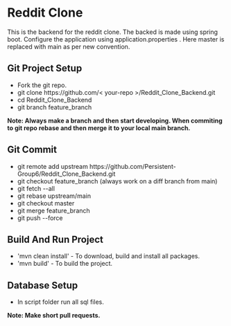 # Reddit Clone

This is the backend for the reddit clone. The backed is made using spring boot. Configure the application using application.properties . Here master is replaced with main as per new convention.

## Git Project Setup

<ul>
    <li>
    Fork the git repo.
    </li>
    <li>
    git clone https://github.com/< your-repo >/Reddit_Clone_Backend.git
    </li>
    <li>
    cd Reddit_Clone_Backend
    </li>
    <li>
    git branch feature_branch
    </li>
</ul>

<b>Note: Always make a branch and then start developing. When commiting to git repo rebase and then merge it to your local main branch.</b>

## Git Commit

<ul>
    <li>
    git remote add upstream https://github.com/Persistent-Group6/Reddit_Clone_Backend.git
    </li>
    <li>
    git checkout feature_branch (always work on a diff branch from main)
    </li>
    <li>
    git fetch --all
    </li>
    <li>
    git rebase upstream/main
    </li>
    <li>
    git checkout master
    </li>
    <li>
    git merge feature_branch
    </li>
    <li>
    git push --force
    </li>
</ul>

## Build And Run Project

<ul>
    <li>
    'mvn clean install' - To download, build and install all packages.
    </li>
    <li>
    'mvn build' - To build the project.
    </li>
</ul>

## Database Setup

<ul>
    <li>In script folder run all sql files.
    </li>
</ul>

<b>
Note: Make short pull requests.
</b>
